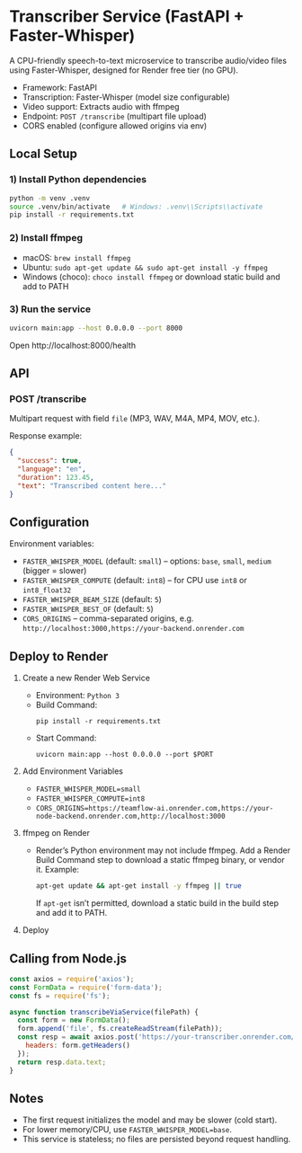 # Transcriber Service (FastAPI + Faster-Whisper)

A CPU-friendly speech-to-text microservice to transcribe audio/video files using Faster-Whisper, designed for Render free tier (no GPU).

- Framework: FastAPI
- Transcription: Faster-Whisper (model size configurable)
- Video support: Extracts audio with ffmpeg
- Endpoint: `POST /transcribe` (multipart file upload)
- CORS enabled (configure allowed origins via env)

## Local Setup

### 1) Install Python dependencies
```bash
python -m venv .venv
source .venv/bin/activate   # Windows: .venv\\Scripts\\activate
pip install -r requirements.txt
```

### 2) Install ffmpeg
- macOS: `brew install ffmpeg`
- Ubuntu: `sudo apt-get update && sudo apt-get install -y ffmpeg`
- Windows (choco): `choco install ffmpeg` or download static build and add to PATH

### 3) Run the service
```bash
uvicorn main:app --host 0.0.0.0 --port 8000
```
Open http://localhost:8000/health

## API

### POST /transcribe
Multipart request with field `file` (MP3, WAV, M4A, MP4, MOV, etc.).

Response example:
```json
{
  "success": true,
  "language": "en",
  "duration": 123.45,
  "text": "Transcribed content here..."
}
```

## Configuration

Environment variables:
- `FASTER_WHISPER_MODEL` (default: `small`) – options: `base`, `small`, `medium` (bigger = slower)
- `FASTER_WHISPER_COMPUTE` (default: `int8`) – for CPU use `int8` or `int8_float32`
- `FASTER_WHISPER_BEAM_SIZE` (default: `5`)
- `FASTER_WHISPER_BEST_OF` (default: `5`)
- `CORS_ORIGINS` – comma-separated origins, e.g. `http://localhost:3000,https://your-backend.onrender.com`

## Deploy to Render

1. Create a new Render Web Service
   - Environment: `Python 3`
   - Build Command:
     ```
     pip install -r requirements.txt
     ```
   - Start Command:
     ```
     uvicorn main:app --host 0.0.0.0 --port $PORT
     ```

2. Add Environment Variables
   - `FASTER_WHISPER_MODEL=small`
   - `FASTER_WHISPER_COMPUTE=int8`
   - `CORS_ORIGINS=https://teamflow-ai.onrender.com,https://your-node-backend.onrender.com,http://localhost:3000`

3. ffmpeg on Render
   - Render’s Python environment may not include ffmpeg. Add a Render Build Command step to download a static ffmpeg binary, or vendor it. Example:
     ```bash
     apt-get update && apt-get install -y ffmpeg || true
     ```
     If `apt-get` isn’t permitted, download a static build in the build step and add it to PATH.

4. Deploy

## Calling from Node.js

```js
const axios = require('axios');
const FormData = require('form-data');
const fs = require('fs');

async function transcribeViaService(filePath) {
  const form = new FormData();
  form.append('file', fs.createReadStream(filePath));
  const resp = await axios.post('https://your-transcriber.onrender.com/transcribe', form, {
    headers: form.getHeaders()
  });
  return resp.data.text;
}
```

## Notes
- The first request initializes the model and may be slower (cold start).
- For lower memory/CPU, use `FASTER_WHISPER_MODEL=base`.
- This service is stateless; no files are persisted beyond request handling.
